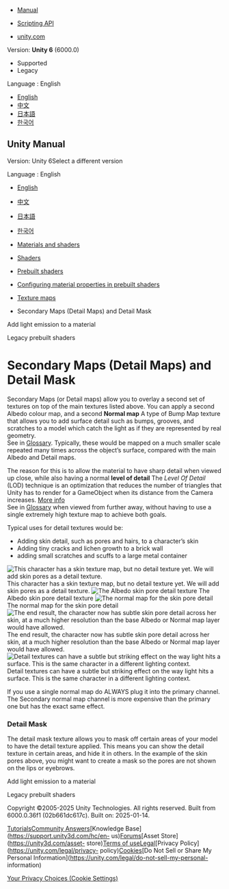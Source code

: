 [](https://docs.unity3d.com)

  * [Manual](../Manual/index.html)
  * [Scripting API](../ScriptReference/index.html)

  * [unity.com](https://unity.com/)

Version: **Unity 6** (6000.0)

  * Supported
  * Legacy

Language : English

  * [English](/Manual/StandardShaderMaterialParameterDetail.html)
  * [中文](/cn/current/Manual/StandardShaderMaterialParameterDetail.html)
  * [日本語](/ja/current/Manual/StandardShaderMaterialParameterDetail.html)
  * [한국어](/kr/current/Manual/StandardShaderMaterialParameterDetail.html)

[](https://docs.unity3d.com)

## Unity Manual

Version: Unity 6Select a different version

Language : English

  * [English](/Manual/StandardShaderMaterialParameterDetail.html)
  * [中文](/cn/current/Manual/StandardShaderMaterialParameterDetail.html)
  * [日本語](/ja/current/Manual/StandardShaderMaterialParameterDetail.html)
  * [한국어](/kr/current/Manual/StandardShaderMaterialParameterDetail.html)

  * [Materials and shaders](materials-and-shaders.html)
  * [Shaders](Shaders.html)
  * [Prebuilt shaders](shader-built-in-landing.html)
  * [Configuring material properties in prebuilt shaders](shader-built-in-configure-properties.html)
  * [Texture maps](StandardShaderTextureMaps.html)
  * Secondary Maps (Detail Maps) and Detail Mask

[](StandardShaderMaterialParameterEmission.html)

Add light emission to a material

[](Built-inShaderGuide.html)

Legacy prebuilt shaders

# Secondary Maps (Detail Maps) and Detail Mask

Secondary Maps (or Detail maps) allow you to overlay a second set of textures
on top of the main textures listed above. You can apply a second Albedo colour
map, and a second **Normal map** A type of Bump Map texture that allows you to
add surface detail such as bumps, grooves, and scratches to a model which
catch the light as if they are represented by real geometry.  
See in [Glossary](Glossary.html#Normalmap). Typically, these would be mapped
on a much smaller scale repeated many times across the object’s surface,
compared with the main Albedo and Detail maps.

The reason for this is to allow the material to have sharp detail when viewed
up close, while also having a normal **level of detail** The _Level Of Detail_
(LOD) technique is an optimization that reduces the number of triangles that
Unity has to render for a GameObject when its distance from the Camera
increases. [More info](LevelOfDetail.html)  
See in [Glossary](Glossary.html#levelofdetail) when viewed from further away,
without having to use a single extremely high texture map to achieve both
goals.

Typical uses for detail textures would be:

  * Adding skin detail, such as pores and hairs, to a character’s skin
  * Adding tiny cracks and lichen growth to a brick wall
  * adding small scratches and scuffs to a large metal container

![This character has a skin texture map, but no detail texture yet. We will
add skin pores as a detail
texture.](../uploads/Main/StandardShaderDetailNotAppliedYet.jpg) This
character has a skin texture map, but no detail texture yet. We will add skin
pores as a detail texture. ![The Albedo skin pore detail
texture](../uploads/Main/StandardShaderDetailSkin.jpg) The Albedo skin pore
detail texture ![The normal map for the skin pore
detail](../uploads/Main/StandardShaderDetailSkinNormal.jpg) The normal map for
the skin pore detail ![The end result, the character now has subtle skin pore
detail across her skin, at a much higher resolution than the base Albedo or
Normal map layer would have
allowed.](../uploads/Main/StandardShaderDetailApplied.jpg) The end result, the
character now has subtle skin pore detail across her skin, at a much higher
resolution than the base Albedo or Normal map layer would have allowed.
![Detail textures can have a subtle but striking effect on the way light hits
a surface. This is the same character in a different lighting
context.](../uploads/Main/StandardShaderDetailDifferentContext.jpg) Detail
textures can have a subtle but striking effect on the way light hits a
surface. This is the same character in a different lighting context.

If you use a single normal map do ALWAYS plug it into the primary channel. The
Secondary normal map channel is more expensive than the primary one but has
the exact same effect.

### Detail Mask

The detail mask texture allows you to mask off certain areas of your model to
have the detail texture applied. This means you can show the detail texture in
certain areas, and hide it in others. In the example of the skin pores above,
you might want to create a mask so the pores are not shown on the lips or
eyebrows.

[](StandardShaderMaterialParameterEmission.html)

Add light emission to a material

[](Built-inShaderGuide.html)

Legacy prebuilt shaders

Copyright ©2005-2025 Unity Technologies. All rights reserved. Built from
6000.0.36f1 (02b661dc617c). Built on: 2025-01-14.

[Tutorials](https://learn.unity.com/)[Community
Answers](https://answers.unity3d.com)[Knowledge
Base](https://support.unity3d.com/hc/en-
us)[Forums](https://forum.unity3d.com)[Asset Store](https://unity3d.com/asset-
store)[Terms of
use](https://docs.unity3d.com/Manual/TermsOfUse.html)[Legal](https://unity.com/legal)[Privacy
Policy](https://unity.com/legal/privacy-
policy)[Cookies](https://unity.com/legal/cookie-policy)[Do Not Sell or Share
My Personal Information](https://unity.com/legal/do-not-sell-my-personal-
information)

[Your Privacy Choices (Cookie Settings)](javascript:void\(0\);)


